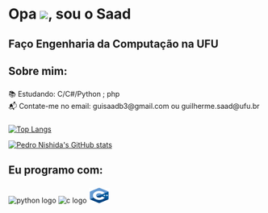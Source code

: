 <h1 align="left">Opa <img src="https://raw.githubusercontent.com/kaueMarques/kaueMarques/master/hi.gif" height="30px">, sou o Saad</h1>

<h2 align="left">Faço Engenharia da Computação na UFU</h2>

###

<h2 align="left">Sobre mim:</h2>

###

<p align="left">📚 Estudando: C/C#/Python ; php<br>📬 Contate-me no email: guisaadb3@gmail.com ou guilherme.saad@ufu.br</p>

###

[![Top Langs](https://github-readme-stats.vercel.app/api/top-langs/?username=guilhermesaad&&theme=github_dark&layout=compact)](https://github.com/anuraghazra/github-readme-stats)

[![Pedro Nishida's GitHub stats](https://github-readme-stats.vercel.app/api?username=guilhermesaad&theme=github_dark)](https://github.com/anuraghazra/github-readme-stats)

<h2 align="left">Eu programo com:</h2>

###
<div align="left">
  <img src="https://cdn.jsdelivr.net/gh/devicons/devicon/icons/python/python-original.svg" height="30" width="42" alt="python logo"  />
  <img src="https://cdn.jsdelivr.net/gh/devicons/devicon/icons/c/c-original.svg" height="30" width="42" alt="c logo"  />
  <img src="https://raw.githubusercontent.com/devicons/devicon/master/icons/cplusplus/cplusplus-original.svg" height="30" width="42" alt="cpp logo"  />

</div>
